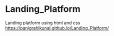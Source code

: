 # Landing_Platform
Landing platform using html and css
https://panigrahikunal.github.io/Landing_Platform/
